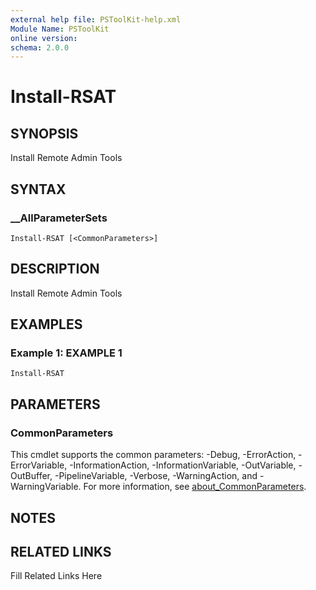 ```yaml
---
external help file: PSToolKit-help.xml
Module Name: PSToolKit
online version: 
schema: 2.0.0
---
```


# Install-RSAT

## SYNOPSIS

Install Remote Admin Tools

## SYNTAX

### __AllParameterSets

```
Install-RSAT [<CommonParameters>]
```

## DESCRIPTION

Install Remote Admin Tools


## EXAMPLES

### Example 1: EXAMPLE 1

```
Install-RSAT
```








## PARAMETERS


### CommonParameters

This cmdlet supports the common parameters: -Debug, -ErrorAction, -ErrorVariable, -InformationAction, -InformationVariable, -OutVariable, -OutBuffer, -PipelineVariable, -Verbose, -WarningAction, and -WarningVariable. For more information, see [about_CommonParameters](http://go.microsoft.com/fwlink/?LinkID=113216).

## NOTES



## RELATED LINKS

Fill Related Links Here


